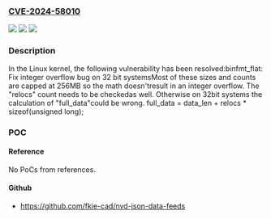 ### [CVE-2024-58010](https://cve.mitre.org/cgi-bin/cvename.cgi?name=CVE-2024-58010)
![](https://img.shields.io/static/v1?label=Product&message=Linux&color=blue)
![](https://img.shields.io/static/v1?label=Version&message=c995ee28d29d6f256c3a8a6c4e66469554374f25%3C%2095506c7f33452450346fbe2975c1359100f854ca%20&color=brighgreen)
![](https://img.shields.io/static/v1?label=Vulnerability&message=n%2Fa&color=brighgreen)

### Description

In the Linux kernel, the following vulnerability has been resolved:binfmt_flat: Fix integer overflow bug on 32 bit systemsMost of these sizes and counts are capped at 256MB so the math doesn'tresult in an integer overflow.  The "relocs" count needs to be checkedas well.  Otherwise on 32bit systems the calculation of "full_data"could be wrong.	full_data = data_len + relocs * sizeof(unsigned long);

### POC

#### Reference
No PoCs from references.

#### Github
- https://github.com/fkie-cad/nvd-json-data-feeds

